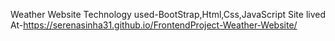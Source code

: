 Weather Website 
Technology used-BootStrap,Html,Css,JavaScript
Site lived At-https://serenasinha31.github.io/FrontendProject-Weather-Website/
